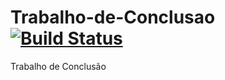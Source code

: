 # Trabalho-de-Conclusao [![Build Status](https://travis-ci.org/Marcelocs19/Trabalho-de-Conclusao.svg?branch=master)](https://travis-ci.org/Marcelocs19/rabalho-de-Conclusao)
Trabalho de Conclusão 
